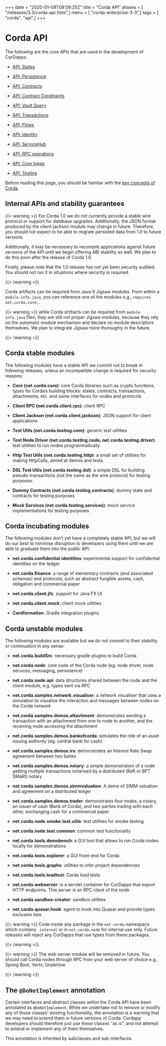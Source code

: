 +++
date = "2020-01-08T09:59:25Z"
title = "Corda API"
aliases = [ "/releases/3.3/corda-api.html",]
menu = [ "corda-enterprise-3-3",]
tags = [ "corda", "api",]
+++


# Corda API

The following are the core APIs that are used in the development of CorDapps:


* [API: States](api-states.md)

* [API: Persistence](api-persistence.md)

* [API: Contracts](api-contracts.md)

* [API: Contract Constraints](api-contract-constraints.md)

* [API: Vault Query](api-vault-query.md)

* [API: Transactions](api-transactions.md)

* [API: Flows](api-flows.md)

* [API: Identity](api-identity.md)

* [API: ServiceHub](api-service-hub.md)

* [API: RPC operations](api-rpc.md)

* [API: Core types](api-core-types.md)

* [API: Testing](api-testing.md)


Before reading this page, you should be familiar with the [key concepts of Corda](key-concepts.md).


## Internal APIs and stability guarantees


{{< warning >}}
For Corda 1.0 we do not currently provide a stable wire protocol or support for database upgrades.
                    Additionally, the JSON format produced by the client-jackson module may change in future.
                    Therefore, you should not expect to be able to migrate persisted data from 1.0 to future versions.

Additionally, it may be necessary to recompile applications against future versions of the API until we begin offering
                    ABI stability as well. We plan to do this soon after the release of Corda 1.0.

Finally, please note that the 1.0 release has not yet been security audited. You should not run it in situations
                    where security is required.

{{< /warning >}}

Corda artifacts can be required from Java 9 Jigsaw modules.
                From within a `module-info.java`, you can reference one of the modules e.g., `requires net.corda.core;`.


{{< warning >}}
while Corda artifacts can be required from `module-info.java` files, they are still not proper Jigsaw modules,
                    because they rely on the automatic module mechanism and declare no module descriptors themselves. We plan to integrate Jigsaw more thoroughly in the future.

{{< /warning >}}


## Corda stable modules

The following modules have a stable API we commit not to break in following releases, unless an incompatible change is required for security reasons:


* **Core (net.corda.core)**: core Corda libraries such as crypto functions, types for Corda’s building blocks: states, contracts, transactions, attachments, etc. and some interfaces for nodes and protocols


* **Client RPC (net.corda.client.rpc)**: client RPC


* **Client Jackson (net.corda.client.jackson)**: JSON support for client applications


* **Test Utils (net.corda.testing.core)**: generic test utilities


* **Test Node Driver (net.corda.testing.node, net.corda.testing.driver)**: test utilities to run nodes programmatically


* **Http Test Utils (net.corda.testing.http)**: a small set of utilities for making HttpCalls, aimed at demos and tests.


* **DSL Test Utils (net.corda.testing.dsl)**: a simple DSL for building pseudo-transactions (not the same as the wire protocol) for testing purposes.


* **Dummy Contracts (net.corda.testing.contracts)**: dummy state and contracts for testing purposes


* **Mock Services (net.corda.testing.services)**: mock service implementations for testing purposes



## Corda incubating modules

The following modules don’t yet have a completely stable API, but we will do our best to minimise disruption to
                developers using them until we are able to graduate them into the public API:


* **net.corda.confidential.identities**: experimental support for confidential identities on the ledger


* **net.corda.finance**: a range of elementary contracts (and associated schemas) and protocols, such as abstract fungible assets, cash, obligation and commercial paper


* **net.corda.client.jfx**: support for Java FX UI


* **net.corda.client.mock**: client mock utilities


* **Cordformation**: Gradle integration plugins



## Corda unstable modules

The following modules are available but we do not commit to their stability or continuation in any sense:


* **net.corda.buildSrc**: necessary gradle plugins to build Corda


* **net.corda.node**: core code of the Corda node (eg: node driver, node services, messaging, persistence)


* **net.corda.node.api**: data structures shared between the node and the client module, e.g. types sent via RPC


* **net.corda.samples.network.visualiser**: a network visualiser that uses a simulation to visualise the interaction and messages between nodes on the Corda network


* **net.corda.samples.demos.attachment**: demonstrates sending a transaction with an attachment from one to node to another, and the receiving node accessing the attachment


* **net.corda.samples.demos.bankofcorda**: simulates the role of an asset issuing authority (eg. central bank for cash)


* **net.corda.samples.demos.irs**: demonstrates an Interest Rate Swap agreement between two banks


* **net.corda.samples.demos.notary**: a simple demonstration of a node getting multiple transactions notarised by a distributed (Raft or BFT SMaRt) notary


* **net.corda.samples.demos.simmvaluation**: A demo of SIMM valuation and agreement on a distributed ledger


* **net.corda.samples.demos.trader**: demonstrates four nodes, a notary, an issuer of cash (Bank of Corda), and two parties trading with each other, exchanging cash for a commercial paper


* **net.corda.node.smoke.test.utils**: test utilities for smoke testing


* **net.corda.node.test.common**: common test functionality


* **net.corda.tools.demobench**: a GUI tool that allows to run Corda nodes locally for demonstrations


* **net.corda.tools.explorer**: a GUI front-end for Corda


* **net.corda.tools.graphs**: utilities to infer project dependencies


* **net.corda.tools.loadtest**: Corda load tests


* **net.corda.webserver**: is a servlet container for CorDapps that export HTTP endpoints. This server is an RPC client of the node


* **net.corda.sandbox-creator**: sandbox utilities


* **net.corda.quasar.hook**: agent to hook into Quasar and provide types exclusion lists



{{< warning >}}
Code inside any package in the `net.corda` namespace which contains `.internal` or in `net.corda.node` for internal use only.
                    Future releases will reject any CorDapps that use types from these packages.

{{< /warning >}}


{{< warning >}}
The web server module will be removed in future. You should call Corda nodes through RPC from your web server of choice e.g., Spring Boot, Vertx, Undertow.

{{< /warning >}}


## The `@DoNotImplement` annotation

Certain interfaces and abstract classes within the Corda API have been annotated
                as `@DoNotImplement`. While we undertake not to remove or modify any of these classes’ existing
                functionality, the annotation is a warning that we may need to extend them in future versions of Corda.
                Cordapp developers should therefore just use these classes “as is”, and *not* attempt to extend or implement any of them themselves.

This annotation is inherited by subclasses and sub-interfaces.


